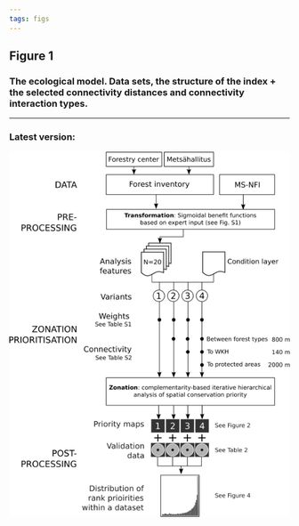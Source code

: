 ```yaml
---
tags: figs
---
```


## Figure 1 
### The ecological model. Data sets, the structure of the index + the selected connectivity distances and connectivity interaction types.

----
### Latest version:

![fig1](../figs/Fig1_w600.png)